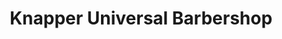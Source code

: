 ---
title: "Knapper Universal Barbershop"
url: /muskogee/knapper-universal-barbershop/
shop: hairdresser
---